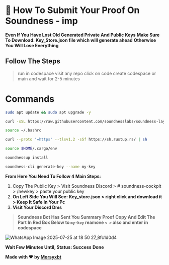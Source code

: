# 🧩 How To Submit Your Proof On Soundness - imp

**Even If You Have Lost Old Generated Private And Public Keys**
**Make Sure To Download: Key_Store.json file which will generate ahead**
**Otherwise You Will Lose Everything**

## Follow The Steps

> run in codespace
> visit any repo
> click on code
> create codespace or main and wait for 2-5 minutes

# Commands

```bash
sudo apt update && sudo apt upgrade -y
```

```bash
curl -sSL https://raw.githubusercontent.com/soundnesslabs/soundness-layer/main/soundnessup/install | bash
```
```bash
source ~/.bashrc
```

```bash
curl --proto '=https' --tlsv1.2 -sSf https://sh.rustup.rs/ | sh
```

```bash
source $HOME/.cargo/env
```

```bash
soundnessup install
```

```bash
soundness-cli generate-key --name my-key
```

**From Here You Need To Follow 4 Main Steps:**

1. Copy The Public Key > Visit Soundness Discord > # soundness-cockpit > /newkey > paste your public key
2. **On Left Side You Will See: **Key_store.json** > right click and download it > Keep It Safe In Your Pc**
3. **Visit Your Discord Dms**
> **Soundness Bot Has Sent You Summary Proof**
> **Copy And Edit The Part In Red Box Below to `my-key` reamove `< >` also and enter in codespace**
   
![WhatsApp Image 2025-07-25 at 18 50 27_8fc1d0d4](https://github.com/user-attachments/assets/48ae472d-20dc-4882-b1a5-8f2295a30bd0)


**Wait Few Minutes Until, Status: Success**
**Done**

**Made with ❤️ by [Morsyxbt](https://x.com/morsyxbt)**

